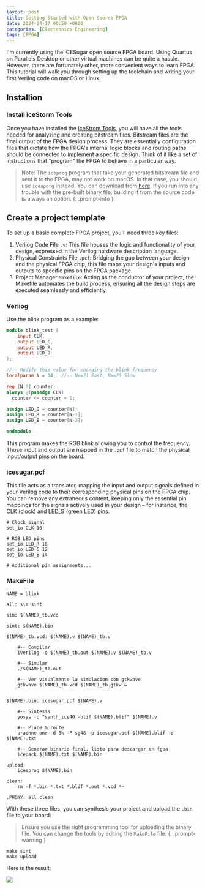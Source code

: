 ```yaml
---
layout: post
title: Getting Started with Open Source FPGA
date: 2024-04-17 00:50 +0800
categories: [Electronics Engineering]
tags: [FPGA]
---
```


I'm currently using the iCESugar open source FPGA board. Using Quartus on Parallels Desktop or other virtual machines can be quite a hassle. However, there are fortunately other, more convenient ways to learn FPGA. This tutorial will walk you through setting up the toolchain and writing your first Verilog code on macOS or Linux.

## Installion

### Install iceStorm Tools

Once you have installed the [IceStrom Tools](https://clifford.at/icestorm?cmplz-force-reload=1713287338221), you will have all the tools needed for analyzing and creating bitstream files. Bitstream files are the final output of the FPGA design process. They are essentially configuration files that dictate how the FPGA's internal logic blocks and routing paths should be connected to implement a specific design. Think of it like a set of instructions that "program" the FPGA to behave in a particular way.

> Note: The `iceprog` program that take your generated bitstream file and sent it to the FPGA, may not work on macOS. In that case, you should use `icesporg` instead. You can download from [here](https://github.com/wuxx/icesugar/tree/master/tools). If you run into any trouble with the pre-built binary file, building it from the source code is always an option.
{: .prompt-info }

## Create a project template

To set up a basic complete FPGA project, you'll need three key files:

1. Verilog Code File `.v`: This file houses the logic and functionality of your design, expressed in the Verilog hardware description language.
2. Physical Constraints File `.pcf`: Bridging the gap between your design and the physical FPGA chip, this file maps your design's inputs and outputs to specific pins on the FPGA package.
3. Project Manager `Makefile`: Acting as the conductor of your project, the Makefile automates the build process, ensuring all the design steps are executed seamlessly and efficiently.

### Verliog
Use the blink program as a example:
```verilog
module blink_test (
	input CLK,
	output LED_G,
	output LED_R,
	output LED_B
);

//-- Modify this value for changing the blink frequency
localparam N = 14;  //-- N<=21 Fast, N>=23 Slow

reg [N:0] counter;
always @(posedge CLK)
  counter <= counter + 1;

assign LED_G = counter[N];
assign LED_R = counter[N-1];
assign LED_B = counter[N-2];

endmodule
```
This program makes the RGB blink allowing you to control the frequency. Those input and output are mapped in the `.pcf` file to match the physical input/output pins on the board.

### icesugar.pcf

This file acts as a translator, mapping the input and output signals defined in your Verilog code to their corresponding physical pins on the FPGA chip. You can remove any extraneous content, keeping only the essential pin mappings for the signals actively used in your design – for instance, the CLK (clock) and LED_G (green LED) pins.

``` 
# Clock signal
set_io CLK 16

# RGB LED pins
set_io LED_R 18
set_io LED_G 12
set_io LED_B 14

# Additional pin assignments...
```

### MakeFile 

``` make
NAME = blink

all: sim sint

sim: $(NAME)_tb.vcd

sint: $(NAME).bin

$(NAME)_tb.vcd: $(NAME).v $(NAME)_tb.v
	
	#-- Compilar
	iverilog -o $(NAME)_tb.out $(NAME).v $(NAME)_tb.v

	#-- Simular
	./$(NAME)_tb.out
	
	#-- Ver visualmente la simulacion con gtkwave
	gtkwave $(NAME)_tb.vcd $(NAME)_tb.gtkw &
	

$(NAME).bin: icesugar.pcf $(NAME).v 
	
	#-- Sintesis
	yosys -p "synth_ice40 -blif $(NAME).blif" $(NAME).v
	
	#-- Place & route
	arachne-pnr -d 5k -P sg48 -p icesugar.pcf $(NAME).blif -o $(NAME).txt
	
	#-- Generar binario final, listo para descargar en fgpa
	icepack $(NAME).txt $(NAME).bin

upload:
	icesprog $(NAME).bin

clean:
	rm -f *.bin *.txt *.blif *.out *.vcd *~

.PHONY: all clean
```

With these three files, you can synthesis your project and upload the `.bin` file to your board:
> Ensure you use the right programming tool for uploading the binary file. You can change the tools by editing the `MakeFile` file.
{: .prompt-warning }

```console
make sint
make upload
```

Here is the result:

<image src="/assets/img/IMG_4809.gif"/> 


<script src="https://utteranc.es/client.js"
        repo="Nov4ou/Nov4ou.github.io"
        issue-term="pathname"
        theme="github-dark"
        crossorigin="anonymous"
        async>
</script>